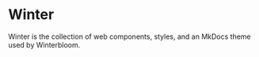 # Winter

Winter is the collection of web components, styles, and an MkDocs theme used by Winterbloom.
